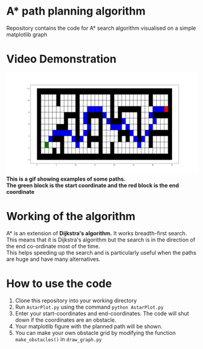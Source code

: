 # A* path planning algorithm
Repository contains the code for A* search algorithm visualised on a simple matplotlib graph

# Video Demonstration
![](https://github.com/suchetanrs/astar/blob/master/README_files/animate.gif)
__This is a gif showing examples of some paths.__<br/>
__The green block is the start coordinate and the red block is the end coordinate__

# Working of the algorithm
A* is an extension of __Dijkstra's algorithm.__ It works breadth-first search. This means that it is Dijkstra's algorithm but the search is in the direction of the end co-ordinate most of the time. <br/>
This helps speeding up the search and is particularly useful when the paths are huge and have many alternatives.

# How to use the code
1. Clone this repository into your working directory
2. Run ```AstarPlot.py``` using the command ```python AstarPlot.py```
3. Enter your start-coordinates and end-coordinates. The code will shut down if the coordinates are an obstacle.
4. Your matplotlib figure with the planned path will be shown.
5. You can make your own obstacle grid by modifying the function ```make_obstacles()``` in ```draw_graph.py```
